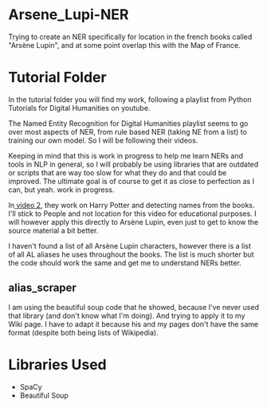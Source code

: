 # Arsene_Lupi-NER

Trying to create an NER specifically for location in the french books called "Arsène Lupin", and at some point overlap this with the Map of France.

# Tutorial Folder

In the tutorial folder you will find my work, following a playlist from Python Tutorials for Digital Humanities on youtube.

The Named Entity Recognition for Digital Humanities playlist seems to go over most aspects of NER, from rule based NER (taking NE from a list) to training our own model. So I will be following their videos.

Keeping in mind that this is work in progress to help me learn NERs and tools in NLP in general, so I will probably be using libraries that are outdated or scripts that are way too slow for what they do and that could be improved. The ultimate goal is of course to get it as close to perfection as I can, but yeah. work in progress.

In[ video 2](https://www.youtube.com/watch?v=O_2uq0sdCQo&list=PL2VXyKi-KpYs1bSnT8bfMFyGS-wMcjesM&index=2), they work on Harry Potter and detecting names from the books. I'll stick to People and not location for this video for educational purposes. I will however apply this directly to Arsène Lupin, even just to get to know the source material a bit better.

I haven't found a list of all Arsène Lupin characters, however there is a list of all AL aliases he uses throughout the books. The list is much shorter but the code should work the same and get me to understand NERs better.

## alias_scraper

I am using the beautiful soup code that he showed, because I've never used that library (and don't know what I'm doing). And trying to apply it to my Wiki page. I have to adapt it because his and my pages don't have the same format (despite both being lists of Wikipedia).

# Libraries Used
 
 - SpaCy
 - Beautiful Soup
